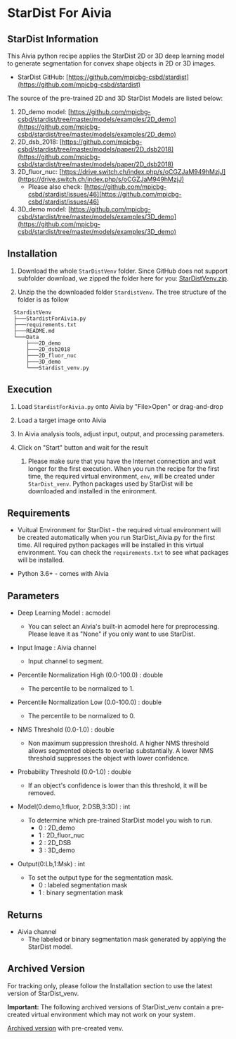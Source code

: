 # StarDist For Aivia

## StarDist Information

This Aivia python recipe applies the StarDist 2D or 3D deep learning model to generate segmentation for convex shape objects in 2D or 3D images.

- StarDist GitHub: [https://github.com/mpicbg-csbd/stardist](https://github.com/mpicbg-csbd/stardist)

The source of the pre-trained 2D and 3D StarDist Models are listed below:

1. 2D_demo model: [https://github.com/mpicbg-csbd/stardist/tree/master/models/examples/2D_demo](https://github.com/mpicbg-csbd/stardist/tree/master/models/examples/2D_demo)
2. 2D_dsb_2018: [https://github.com/mpicbg-csbd/stardist/tree/master/models/paper/2D_dsb2018](https://github.com/mpicbg-csbd/stardist/tree/master/models/paper/2D_dsb2018)
3. 2D_fluor_nuc: [https://drive.switch.ch/index.php/s/oCGZJaM949hMzjJ](https://drive.switch.ch/index.php/s/oCGZJaM949hMzjJ)
   - Please also check: [https://github.com/mpicbg-csbd/stardist/issues/46](https://github.com/mpicbg-csbd/stardist/issues/46)
4. 3D_demo model: [https://github.com/mpicbg-csbd/stardist/tree/master/models/examples/3D_demo](https://github.com/mpicbg-csbd/stardist/tree/master/models/examples/3D_demo)

## Installation

1. Download the whole `StarDistVenv` folder. Since GitHub does not support subfolder download, we zipped the folder here for you: [StarDistVenv.zip](../ZippedVenvFolders/StardistVenv.zip).

2. Unzip the the downloaded folder `StardistVenv`. The tree structure of the folder is as follow

```bash=
  StardistVenv
  ├───StardistForAivia.py
  ├───requirements.txt
  ├───README.md
  └───Data
      ├───2D_demo
      ├───2D_dsb2018
      ├───2D_fluor_nuc
      ├───3D_demo
      └───Stardist_venv.py
```

## Execution

1. Load `StardistForAivia.py` onto Aivia by "File>Open" or drag-and-drop

2. Load a target image onto Aivia

3. In Aivia analysis tools, adjust input, output, and processing parameters.

4. Click on "Start" button and wait for the result
    1. Please make sure that you have the Internet connection and wait longer for the first execution. When you run the recipe for the first time, the required virtual environment, `env`, will be created under `StarDist_venv`. Python packages used by StarDist will be downloaded and installed in the enironment.

## Requirements

- Vuitual Environment for StarDist - the required virtual environment will be created automatically when you run StarDist_Aivia.py for the first time. All required python packages will be installed in this virtual environment. You can check the `requirements.txt` to see what packages will be installed.

- Python 3.6+ - comes with Aivia

## Parameters

- Deep Learning Model : acmodel
  - You can select an Aivia's built-in acmodel here for preprocessing. Please leave it as "None" if you only want to use StarDist.

- Input Image : Aivia channel
  - Input channel to segment.

- Percentile Normalization High (0.0-100.0) : double
  - The percentile to be normalized to 1.

- Percentile Normalization Low (0.0-100.0) : double
  - The percentile to be normalized to 0.

- NMS Threshold (0.0-1.0) : double
  - Non maximum suppression threshold. A higher NMS threshold allows segmented objects to overlap substantially. A lower NMS threshold suppresses the object with lower confidence.

- Probability Threshold (0.0-1.0) : double
  - If an object's confidence is lower than this threshold, it will be removed.

- Model(0:demo,1:fluor, 2:DSB,3:3D) : int
  - To determine which pre-trained StarDist model you wish to run.
    - 0 : 2D_demo
    - 1 : 2D_fluor_nuc
    - 2 : 2D_DSB
    - 3 : 3D_demo

- Output(0:Lb,1:Msk) : int
  - To set the output type for the segmentation mask.
    - 0 : labeled segmentation mask
    - 1 : binary segmentation mask

## Returns

- Aivia channel
  - The labeled or binary segmentation mask generated by applying the StarDist model.

## Archived Version

For tracking only, please follow the Installation section to use the latest version of StarDist_venv.

**Important:** The following archived versions of StarDist_venv contain a pre-created virtual environment which may not work on your system.

[Archived version](https://www.dropbox.com/s/482p8iz5dt77oo8/StarDist_virtualEnvironment.zip?dl=1) with pre-created venv.
